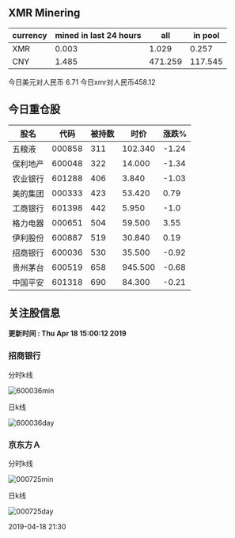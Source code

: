 ## XMR Minering

|currency|mined in last 24 hours|all|in pool|
|---|---|---|---|
|XMR|0.003|1.029|0.257|
|CNY|1.485|471.259|117.545|

今日美元对人民币 6.71	今日xmr对人民币458.12


## 今日重仓股 

|股名|代码|被持数|时价|涨跌%|
|---|---|---|---|---|
|五粮液|000858|311|102.340|-1.24|
|保利地产|600048|322|14.000|-1.34|
|农业银行|601288|406|3.840|-1.03|
|美的集团|000333|423|53.420|0.79|
|工商银行|601398|442|5.950|-1.0|
|格力电器|000651|504|59.500|3.55|
|伊利股份|600887|519|30.840|0.19|
|招商银行|600036|530|35.500|-0.92|
|贵州茅台|600519|658|945.500|-0.68|
|中国平安|601318|690|84.300|-0.21|

## 关注股信息
**更新时间 : Thu Apr 18 15:00:12 2019**
### 招商银行 
分时k线

![600036min](http://image.sinajs.cn/newchart/min/n/sh600036.gif)

日k线

![600036day](http://image.sinajs.cn/newchart/daily/n/sh600036.gif)

### 京东方Ａ 
分时k线

![000725min](http://image.sinajs.cn/newchart/min/n/sz000725.gif)

日k线

![000725day](http://image.sinajs.cn/newchart/daily/n/sz000725.gif)

2019-04-18 21:30